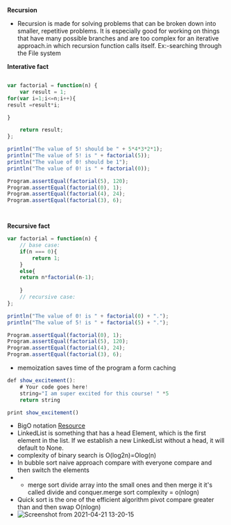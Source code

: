 
**Recursion**
* Recursion is made for solving problems that can be broken down into smaller, repetitive problems. It is especially good for working on things that have many possible branches and are too complex for an iterative approach.in which recursion function calls itself. Ex:-searching through the File system 

**Interative fact**
```js

var factorial = function(n) {
    var result = 1;
for(var i=1;i<=n;i++){
result =result*i;

}

    return result;
};

println("The value of 5! should be " + 5*4*3*2*1);
println("The value of 5! is " + factorial(5));
println("The value of 0! should be 1");
println("The value of 0! is " + factorial(0));

Program.assertEqual(factorial(5), 120);
Program.assertEqual(factorial(0), 1);
Program.assertEqual(factorial(4), 24);
Program.assertEqual(factorial(3), 6);




```

**Recursive fact**
```js
var factorial = function(n) {
	// base case: 
	if(n === 0){
	    return 1;
	}
	else{
	return n*factorial(n-1);
	
	}
	// recursive case:
}; 

println("The value of 0! is " + factorial(0) + ".");
println("The value of 5! is " + factorial(5) + ".");

Program.assertEqual(factorial(0), 1);
Program.assertEqual(factorial(5), 120);
Program.assertEqual(factorial(4), 24);
Program.assertEqual(factorial(3), 6);

```
* memoization saves time of the program a form caching 
```js
def show_excitement():
    # Your code goes here!
    string="I am super excited for this course! " *5 
    return string

print show_excitement()
```


* BigO notation [Resource](https://www.bigocheatsheet.com/)
*  LinkedList is something that has a head Element, which is the first element in the list. If we establish a new LinkedList without a head, it will default to None. 
*  complexity of binary search is O(log2n)=Olog(n)
*  In bubble sort naive approach compare with everyone compare and then switch the elements
*  * merge sort divide array into the small ones and then merge it it's called divide and conquer.merge sort complexity = o(nlogn)
*  Quick sort is the one of the efficient algorithm pivot compare greater than and then swap O(nlogn)
*  ![Screenshot from 2021-04-21 13-20-15](https://user-images.githubusercontent.com/42638797/115517038-5e939a80-a2a4-11eb-84d3-d5bdee1cb6ad.png)

